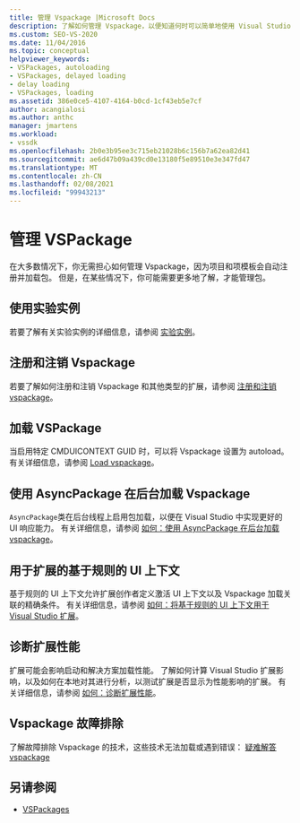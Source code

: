 ```yaml
---
title: 管理 Vspackage |Microsoft Docs
description: 了解如何管理 Vspackage，以便知道何时可以简单地使用 Visual Studio 提供的默认 VSPackage 管理，以及如何以及何时对其进行自定义。
ms.custom: SEO-VS-2020
ms.date: 11/04/2016
ms.topic: conceptual
helpviewer_keywords:
- VSPackages, autoloading
- VSPackages, delayed loading
- delay loading
- VSPackages, loading
ms.assetid: 386e0ce5-4107-4164-b0cd-1cf43eb5e7cf
author: acangialosi
ms.author: anthc
manager: jmartens
ms.workload:
- vssdk
ms.openlocfilehash: 2b0e3b95ee3c715eb21028b6c156b7a62ea82d41
ms.sourcegitcommit: ae6d47b09a439cd0e13180f5e89510e3e347fd47
ms.translationtype: MT
ms.contentlocale: zh-CN
ms.lasthandoff: 02/08/2021
ms.locfileid: "99943213"
---
```

# <a name="manage-vspackages"></a>管理 VSPackage
在大多数情况下，你无需担心如何管理 Vspackage，因为项目和项模板会自动注册并加载包。 但是，在某些情况下，你可能需要更多地了解，才能管理包。

## <a name="use-the-experimental-instance"></a>使用实验实例
 若要了解有关实验实例的详细信息，请参阅 [实验实例](../extensibility/the-experimental-instance.md)。

## <a name="register-and-unregister-vspackages"></a>注册和注销 Vspackage
 若要了解如何注册和注销 Vspackage 和其他类型的扩展，请参阅 [注册和注销 vspackage](../extensibility/registering-and-unregistering-vspackages.md)。

## <a name="load-a-vspackage"></a>加载 VSPackage
 当启用特定 CMDUICONTEXT GUID 时，可以将 Vspackage 设置为 autoload。 有关详细信息，请参阅 [Load vspackage](../extensibility/loading-vspackages.md)。

## <a name="use-asyncpackage-to-load-vspackages-in-the-background"></a>使用 AsyncPackage 在后台加载 Vspackage
 `AsyncPackage`类在后台线程上启用包加载，以便在 Visual Studio 中实现更好的 UI 响应能力。 有关详细信息，请参阅 [如何：使用 AsyncPackage 在后台加载 vspackage](../extensibility/how-to-use-asyncpackage-to-load-vspackages-in-the-background.md)。

## <a name="rule-based-ui-context-for-extensions"></a>用于扩展的基于规则的 UI 上下文
 基于规则的 UI 上下文允许扩展创作者定义激活 UI 上下文以及 Vspackage 加载关联的精确条件。 有关详细信息，请参阅 [如何：将基于规则的 UI 上下文用于 Visual Studio 扩展](../extensibility/how-to-use-rule-based-ui-context-for-visual-studio-extensions.md)。

## <a name="diagnose-extension-performance"></a>诊断扩展性能
扩展可能会影响启动和解决方案加载性能。 了解如何计算 Visual Studio 扩展影响，以及如何在本地对其进行分析，以测试扩展是否显示为性能影响的扩展。 有关详细信息，请参阅 [如何：诊断扩展性能](how-to-diagnose-extension-performance.md)。

## <a name="troubleshoot-vspackages"></a>Vspackage 故障排除
 了解故障排除 Vspackage 的技术，这些技术无法加载或遇到错误： [疑难解答 vspackage](../extensibility/troubleshooting-vspackages.md)

## <a name="see-also"></a>另请参阅
- [VSPackages](../extensibility/internals/vspackages.md)
